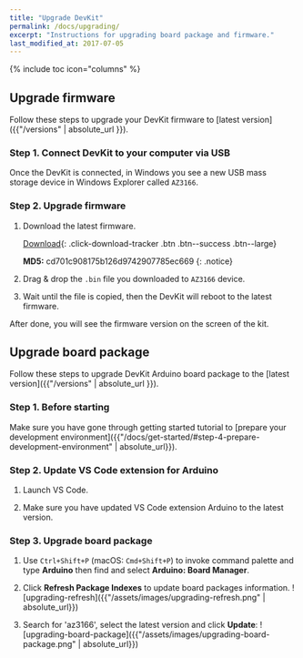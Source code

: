 ```yaml
---
title: "Upgrade DevKit"
permalink: /docs/upgrading/
excerpt: "Instructions for upgrading board package and firmware."
last_modified_at: 2017-07-05
---
```


{% include toc icon="columns" %}

## Upgrade firmware

Follow these steps to upgrade your DevKit firmware to [latest version]({{"/versions" | absolute_url }}).

### Step 1. Connect DevKit to your computer via USB

Once the DevKit is connected, in Windows you see a new USB mass storage device in Windows Explorer called `AZ3166`. 

### Step 2. Upgrade firmware

1. Download the latest firmware.
 
	[<i class='fa fa-download'></i> Download](https://aka.ms/devkit/prod/firmware/latest){: .click-download-tracker .btn .btn--success .btn--large}

   **MD5:** cd701c908175b126d9742907785ec669
   {: .notice}

  
2. Drag & drop the `.bin` file you downloaded to `AZ3166` device.

3. Wait until the file is copied, then the DevKit will reboot to the latest firmware.

After done, you will see the firmware version on the screen of the kit.

## Upgrade board package

Follow these steps to upgrade DevKit Arduino board package to the [latest version]({{"/versions" | absolute_url }}).

### Step 1. Before starting

Make sure you have gone through getting started tutorial to [prepare your development environment]({{"/docs/get-started/#step-4-prepare-development-environment" | absolute_url}}).

### Step 2. Update VS Code extension for Arduino

1. Launch VS Code.

2. Make sure you have updated VS Code extension Arduino to the latest version.

### Step 3. Upgrade board package

1. Use `Ctrl+Shift+P` (macOS: `Cmd+Shift+P`) to invoke command palette and type **Arduino** then find and select **Arduino: Board Manager**.

2. Click **Refresh Package Indexes** to update board packages information.
  ![upgrading-refresh]({{"/assets/images/upgrading-refresh.png" | absolute_url}})

3. Search for 'az3166', select the latest version and click **Update**:
  ![upgrading-board-package]({{"/assets/images/upgrading-board-package.png" | absolute_url}})